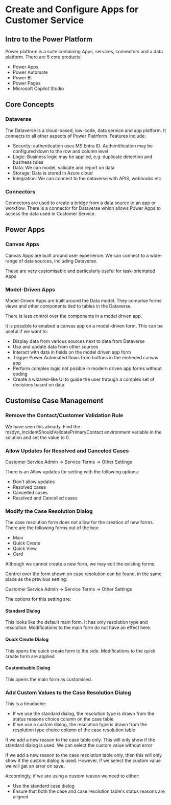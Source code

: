 # Create and Configure Apps for Customer Service

## Intro to the Power Platform

Power platform is a suite containing Apps, services, connectors and a data 
platform. There are 5 core products:

- Power Apps
- Power Automate
- Power BI
- Power Pages
- Microsoft Copilot Studio

## Core Concepts

### Dataverse

The Dataverse is a cloud-based, low-code, data service and app platform. It 
connects to all other aspects of Power Platrform. Features include:

- Security: authentication uses MS Entra ID. Authentification may be configured
down to the row and column level
- Logic: Business logic may be applied, e.g. duplicate detection and business
rules
- Data: We can model, validate and report on data
- Storage: Data is stored in Azure cloud
- Integration: We can connect to the dataverse with APIS, webhooks etc

### Connectors

Connectors are used to create a bridge from a data source to an app or workflow.
There is a connector for Dataverse which allows Power Apps to access the data 
used in Customer Service.

## Power Apps

### Canvas Apps

Canvas Apps are built around user experience. We can connect to a wide-range
of data sources, including Dataverse. 

These are very customisable and particularly useful for task-orientated Apps

### Model-Driven Apps

Model-Driven Apps are built around the Data model. They comprise forms views 
and other components tied to tables in the Dataverse.

There is less control over the components in a model driven app. 

It is possible to emabed a canvas app on a model-driven form. This can be useful
if we want to:

- Display data from various sources next to data from Dataverse
- Use and update data from other sources
- Interact with data in fields on the model driven app form
- Trigger Power Automated flows from buttons in the embeded canvas app
- Perform complex logic not posible in modern driven app forms without coding
- Create a wizared-like UI to guide the user through a complex set of decisions
based on data

## Customise Case Management

### Remove the Contact/Customer Validation Rule

We have seen this already. Find the msdyn_IncidentShouldValidatePrimaryContact 
environment variable in the solution and set the value to 0.

### Allow Updates for Resolved and Canceled Cases

Customer Service Admin -> Service Terms -> Other Settings

There is an Allow updates for setting with the following options:

- Don't allow updates
- Resolved cases
- Cancelled cases
- Resolved and Cancelled cases

### Modify the Case Resolution Dialog

The case resolution form does not allow for the creation of new forms. There 
are the following forms out of the box:

- Main
- Quick Create
- Quick View
- Card

Although we cannot create a new form, we may edit the existing forms.

Control over the form shown on case resolution can be found, in the same place
as the previous setting:

Customer Service Admin -> Service Terms -> Other Settings

The options for this setting are:

#### Standard Dialog

This looks like the default main form. It has only resolution type and 
resolution. Modifications to the main form do not have an effect here.

#### Quick Create Dialog

This opens the quick create form to the side. Modifications to the quick create
form are applied

#### Customisable Dialog

This opens the main form as customised.

### Add Custom Values to the Case Resolution Dialog

This is a headache:

- If we use the standard dialog, the resolution type is drawn from the status
reasons choice column on the case table
- If we use a custom dialog, the resolution type is drawn from the resolution
type choice column of the case resolution table

If we add a new reason to the case table only. This will only show if the 
standard dialog is used. We can select the custom value without error

If we add a new reason to the case resolution table only, then this will only
show if the custom dialog is used. However, if we select the custom value we
will get an error on save.

Accordingly, if we are using a custom reason we need to either:
- Use the standard case dialog
- Ensure that both the case and case resolution table's status reasons are 
aligned



















